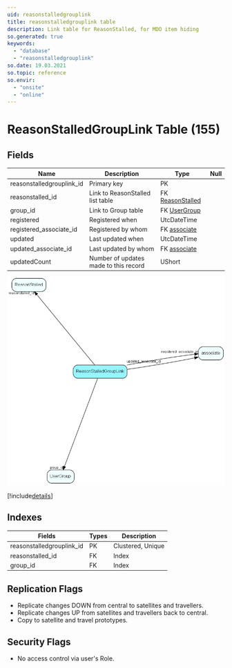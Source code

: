 ```yaml
---
uid: reasonstalledgrouplink
title: reasonstalledgrouplink table
description: Link table for ReasonStalled, for MDO item hiding
so.generated: true
keywords:
  - "database"
  - "reasonstalledgrouplink"
so.date: 19.03.2021
so.topic: reference
so.envir:
  - "onsite"
  - "online"
---
```


# ReasonStalledGroupLink Table (155)

## Fields

| Name | Description | Type | Null |
|------|-------------|------|:----:|
|reasonstalledgrouplink\_id|Primary key|PK| |
|reasonstalled\_id|Link to ReasonStalled list table|FK [ReasonStalled](ReasonStalled.md)| |
|group\_id|Link to Group table|FK [UserGroup](UserGroup.md)| |
|registered|Registered when|UtcDateTime| |
|registered\_associate\_id|Registered by whom|FK [associate](associate.md)| |
|updated|Last updated when|UtcDateTime| |
|updated\_associate\_id|Last updated by whom|FK [associate](associate.md)| |
|updatedCount|Number of updates made to this record|UShort| |


![ReasonStalledGroupLink table relationship diagram](media\ReasonStalledGroupLink.png)

[!include[details](./includes/ReasonStalledGroupLink.md)]

## Indexes

| Fields | Types | Description |
|--------|-------|-------------|
|reasonstalledgrouplink\_id |PK |Clustered, Unique |
|reasonstalled\_id |FK |Index |
|group\_id |FK |Index |

## Replication Flags

* Replicate changes DOWN from central to satellites and travellers.
* Replicate changes UP from satellites and travellers back to central.
* Copy to satellite and travel prototypes.

## Security Flags

* No access control via user's Role.

